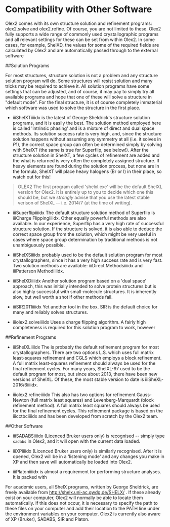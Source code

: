 # Compatibility with Other Software
Olex2 comes with its own structure solution and refinement programs: olex2.solve and olex2.refine. Of course, you are not limited to these. Olex2 fully supports a wide range of commonly used crystallographic programs and all relevant settings for these can be set from within Olex2. In some cases, for example, ShelXD, the values for some of the required fields are calculated by Olex2 and are automatically passed through to the external software

##Solution Programs

For most structures, structure solution is not a problem and any structure solution program will do. Some structures will resist solution and many tricks may be required to achieve it. All solution programs have some settings that can be adjusted, and of course, it may pay to simply try all available programs and hope that one of these will solve a structure in "default mode". For the final structure, it is of course completely immaterial which software was used to solve the structure in the first place.

- iiiShelXTiiiidx is the latest of George Sheldrick's structure solution programs, and it is easily the best. The solution method employed here is called 'intrinsic phasing' and is a mixture of direct and dual space methods. Its solution success rate is very high, and, since the structure solution happens without assuming any symmetry at all (i.e. it solves in $P1$), the correct space group can often be determined simply by solving with ShelXT (the same is true for Superflip, see below!). After the structure solution in ShelXT, a few cycles of refinement are added and the what is returned is very often the completely assigned structure. If heavy elements are found during the solution process, but none are in the formula, ShelXT will place heavy halogens (Br or I) in their place, so watch out for this!

>OLEX2 The first program called 'shelxl.exe' will be the default ShelXL version for Olex2. It is entirely up to you to decide which one this should be, but we _strongly_ advise that you use the latest stable verison of ShelXL -- i.e. 2014/7 (at the time of writing).

- iiiSuperflipiiiidx The default structure solution method of Superflip is iiiCharge Flippingiiiidx. Other equally powerful methods are also available. In our experience, Superflip has a very high rate of successful structure solution. If the structure is solved, it is also able to deduce the correct space group from the solution, which might be very useful in cases where space group determination by traditional methods is not unambiguously possible.

- iiiShelXSiiiidx probably used to be the default solution program for most crystallographers, since it has a very high success rate and is very fast. Two solution methods are available: iiiDirect Methodsiiiidx and iiiPatterson Methodiiiidx.

- iiiShelXDiiiidx Another solution program based on a 'dual space' approach, this was initially intended to solve protein structures but is also highly successful with small-molecule structures. It is inherently slow, but well worth a shot if other methods fail.

- iiiSIR2011iiiidx Yet another tool in the box. SIR is the default choice for many and reliably solves structures.

- iiiolex2.solveiiiidx Uses a charge flipping algorithm. A fairly high completeness is required for this solution program to work, however

##Refinement Programs

- iiiShelXLiiiidx The is probably the default refinement program for most crystallographers.  There are two options L.S. which uses full matrix least-squares refinement and CGLS which employs a block refinement.  A full matrix least-squares refinement should always be used for the final refinement cycles. For many years, ShelXL-97 used to be the default program for most, but since about 2013, there have been new versions of ShelXL. Of these, the most stable version to date is iiiSheXL-2016/6iiiidx.

- iiiolex2.refineiiiidx This also has two options for refinement Gauss-Newton (full matrix least squares) and Levenberg-Marquardt (block refinement method).  A full matrix least squares should always be used for the final refinement cycles. This refinement package is based on the iiicctbciiiidx and has been developed from scratch by the Olex2 team.

##Other Software

- iiiSADABSiiiidx (Licenced Bruker users only) is recognised -- simply type `sadabs` in Olex2, and it will open with the current data loaded.

- iiiXPiiiidx (Licenced Bruker users only) is similarly recognised. After it is opened, Olex2 will be in a 'listening mode' and any changes you make in XP and then save will automatically be loaded into Olex2.

- iiiPlatoniiiidx is almost a requirement for performing structure analyses. It is packed with

For academic users, all ShelX programs, written by George Sheldrick, are freely available from http://shelx.uni-ac.gwdg.de/SHELX/ . If these already exist on your computer, Olex2 will normally be able to locate them automatically. If this does not occur, it is necessary to specify the path to these files on your computer and add their location to the PATH line under the environment variables on your computer. Olex2 is currently also aware of XP (Bruker), SADABS, SIR and Platon.
